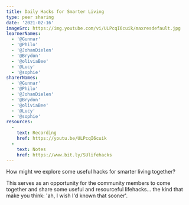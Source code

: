 ```yaml
---
title: Daily Hacks for Smarter Living
type: peer sharing
date: '2021-02-16'
imageSrc: https://img.youtube.com/vi/ULPcqI6cuik/maxresdefault.jpg
learnerNames:
  - '@Gunnar'
  - '@Philo'
  - '@JohanDielen'
  - '@Brydon'
  - '@oliviaBee'
  - '@Lucy'
  - '@sophie'
sharerNames:
  - '@Gunnar'
  - '@Philo'
  - '@JohanDielen'
  - '@Brydon'
  - '@oliviaBee'
  - '@Lucy'
  - '@sophie'
resources:
  -
    text: Recording
    href: https://youtu.be/ULPcqI6cuik
  -
    text: Notes
    href: https://www.bit.ly/SUlifehacks
---
```

How might we explore some useful hacks for smarter living together? 
<!--more-->
This serves as an opportunity for the community members to come together and share some useful and resourceful lifehacks... the kind that make you think: 'ah, I wish I'd known that sooner'.

